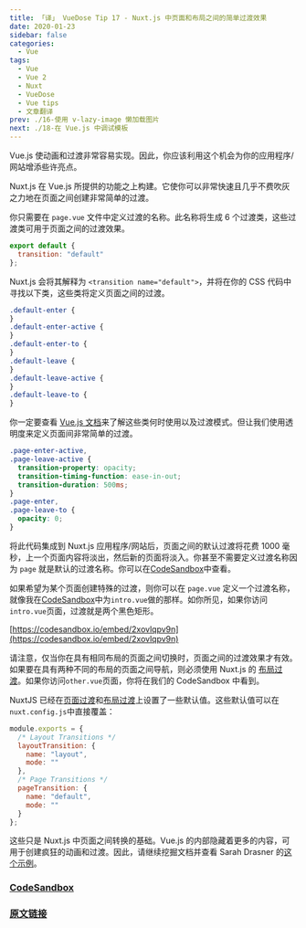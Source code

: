 ```yaml
---
title: 「译」 VueDose Tip 17 - Nuxt.js 中页面和布局之间的简单过渡效果
date: 2020-01-23
sidebar: false
categories:
  - Vue
tags:
  - Vue
  - Vue 2
  - Nuxt
  - VueDose
  - Vue tips
  - 文章翻译
prev: ./16-使用 v-lazy-image 懒加载图片
next: ./18-在 Vue.js 中调试模板
---
```


Vue.js 使动画和过渡非常容易实现。因此，你应该利用这个机会为你的应用程序/网站增添些许亮点。

Nuxt.js 在 Vue.js 所提供的功能之上构建。它使你可以非常快速且几乎不费吹灰之力地在页面之间创建非常简单的过渡。

你只需要在 `page.vue` 文件中定义过渡的名称。此名称将生成 6 个过渡类，这些过渡类可用于页面之间的过渡效果。

```js
export default {
  transition: "default"
};
```

Nuxt.js 会将其解释为 `<transition name="default">`，并将在你的 CSS 代码中寻找以下类，这些类将定义页面之间的过渡。

```css
.default-enter {
}
.default-enter-active {
}
.default-enter-to {
}
.default-leave {
}
.default-leave-active {
}
.default-leave-to {
}
```

你一定要查看 [Vue.js 文档](https://vuejs.org/v2/guide/transitions.html#Transition-Classes)来了解这些类何时使用以及过渡模式。但让我们使用透明度来定义页面间非常简单的过渡。

```css
.page-enter-active,
.page-leave-active {
  transition-property: opacity;
  transition-timing-function: ease-in-out;
  transition-duration: 500ms;
}
.page-enter,
.page-leave-to {
  opacity: 0;
}
```

将此代码集成到 Nuxt.js 应用程序/网站后，页面之间的默认过渡将花费 1000 毫秒，上一个页面内容将淡出，然后新的页面将淡入。你甚至不需要定义过渡名称因为 `page` 就是默认的过渡名称。你可以在[CodeSandbox](https://codesandbox.io/embed/2xovlqpv9n)中查看。

如果希望为某个页面创建特殊的过渡，则你可以在 `page.vue` 定义一个过渡名称，就像我在[CodeSandbox](https://codesandbox.io/embed/2xovlqpv9n)中为`intro.vue`做的那样。如你所见，如果你访问`intro.vue`页面，过渡就是两个黑色矩形。

[https://codesandbox.io/embed/2xovlqpv9n](https://codesandbox.io/embed/2xovlqpv9n)

请注意，仅当你在具有相同布局的页面之间切换时，页面之间的过渡效果才有效。如果要在具有两种不同的布局的页面之间导航，则必须使用 Nuxt.js 的 [布局过渡](https://nuxtjs.org/api/configuration-transition#the-layouttransition-property)。如果你访问`other.vue`页面，你将在我们的 CodeSandbox 中看到。

NuxtJS 已经在[页面过渡]()和[布局过渡]()上设置了一些默认值。这些默认值可以在`nuxt.config.js`中直接覆盖：

```js
module.exports = {
  /* Layout Transitions */
  layoutTransition: {
    name: "layout",
    mode: ""
  },
  /* Page Transitions */
  pageTransition: {
    name: "default",
    mode: ""
  }
};
```

这些只是 Nuxt.js 中页面之间转换的基础。Vue.js 的内部隐藏着更多的内容，可用于创建疯狂的动画和过渡。因此，请继续挖掘文档并查看 Sarah Drasner 的[这个示例](https://github.com/sdras/page-transitions-travelapp)。

### [CodeSandbox](https://codesandbox.io/embed/2xovlqpv9n)

### [原文链接](https://vuedose.tips/tips/simple-transition-effect-between-pages-and-layouts-in-nuxt-js)

